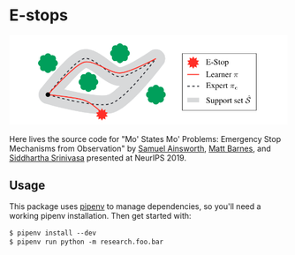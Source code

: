 # E-stops

![e-stop diagram](diagram.png)

Here lives the source code for "Mo' States Mo' Problems: Emergency Stop Mechanisms from Observation" by [Samuel Ainsworth](http://samlikes.pizza), [Matt Barnes](https://homes.cs.washington.edu/~mbarnes/), and [Siddhartha Srinivasa](https://goodrobot.ai) presented at NeurIPS 2019.

## Usage

This package uses [pipenv](https://github.com/pypa/pipenv) to manage dependencies, so you'll need a working pipenv installation. Then get started with:

```
$ pipenv install --dev
$ pipenv run python -m research.foo.bar
```
